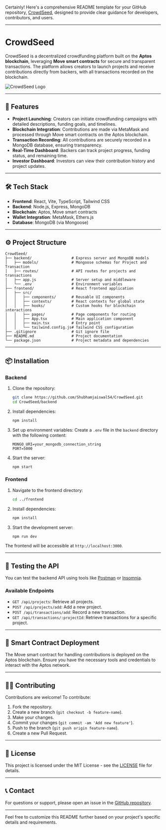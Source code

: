 Certainly! Here's a comprehensive README template for your GitHub repository, [CrowdSeed](https://github.com/Shubhamjaiswal54/CrowdSeed), designed to provide clear guidance for developers, contributors, and users.

---

# CrowdSeed

CrowdSeed is a decentralized crowdfunding platform built on the **Aptos blockchain**, leveraging **Move smart contracts** for secure and transparent transactions. The platform allows creators to launch projects and receive contributions directly from backers, with all transactions recorded on the blockchain.

![CrowdSeed Logo](https://99designs.com/logo-design/contests/crowdfunding-platform-looking-crowdsource-its-logo-117194)

---

## 🚀 Features

* **Project Launching**: Creators can initiate crowdfunding campaigns with detailed descriptions, funding goals, and timelines.
* **Blockchain Integration**: Contributions are made via MetaMask and processed through Move smart contracts on the Aptos blockchain.
* **Transaction Recording**: All contributions are securely recorded in a MongoDB database, ensuring transparency.
* **Real-Time Dashboard**: Backers can track project progress, funding status, and remaining time.
* **Investor Dashboard**: Investors can view their contribution history and project updates.

---

## 🛠️ Tech Stack

* **Frontend**: React, Vite, TypeScript, Tailwind CSS
* **Backend**: Node.js, Express, MongoDB
* **Blockchain**: Aptos, Move smart contracts
* **Wallet Integration**: MetaMask, Ethers.js
* **Database**: MongoDB (via Mongoose)

---

## ⚙️ Project Structure

```
CrowdSeed/
├── backend/                  # Express server and MongoDB models
│   ├── models/               # Mongoose schemas for Project and Transaction
│   ├── routes/               # API routes for projects and transactions
│   ├── app.js                # Server setup and middleware
│   └── .env                  # Environment variables
├── frontend/                 # React frontend application
│   ├── src/
│   │   ├── components/       # Reusable UI components
│   │   ├── contexts/         # React contexts for global state
│   │   ├── hooks/            # Custom hooks for blockchain interactions
│   │   ├── pages/            # Page components for routing
│   │   ├── App.tsx           # Main application component
│   │   ├── main.tsx          # Entry point
│   │   └── tailwind.config.js# Tailwind CSS configuration
├── .gitignore                # Git ignore file
├── README.md                 # Project documentation
└── package.json              # Project metadata and dependencies
```

---

## 📦 Installation

### Backend

1. Clone the repository:

   ```bash
   git clone https://github.com/Shubhamjaiswal54/CrowdSeed.git
   cd CrowdSeed/backend
   ```

2. Install dependencies:

   ```bash
   npm install
   ```

3. Set up environment variables:
   Create a `.env` file in the `backend` directory with the following content:

   ```env
   MONGO_URI=your_mongodb_connection_string
   PORT=5000
   ```

4. Start the server:

   ```bash
   npm start
   ```

### Frontend

1. Navigate to the frontend directory:

   ```bash
   cd ../frontend
   ```

2. Install dependencies:

   ```bash
   npm install
   ```

3. Start the development server:

   ```bash
   npm run dev
   ```

The frontend will be accessible at `http://localhost:3000`.

---

## 🧪 Testing the API

You can test the backend API using tools like [Postman](https://www.postman.com/) or [Insomnia](https://insomnia.rest/).

### Available Endpoints

* `GET /api/projects`: Retrieve all projects.
* `POST /api/projects/add`: Add a new project.
* `POST /api/transactions/add`: Record a new transaction.
* `GET /api/transactions/:projectId`: Retrieve transactions for a specific project.

---

## 🔐 Smart Contract Deployment

The Move smart contract for handling contributions is deployed on the Aptos blockchain. Ensure you have the necessary tools and credentials to interact with the Aptos network.

---

## 🧑‍💻 Contributing

Contributions are welcome! To contribute:

1. Fork the repository.
2. Create a new branch (`git checkout -b feature-name`).
3. Make your changes.
4. Commit your changes (`git commit -am 'Add new feature'`).
5. Push to the branch (`git push origin feature-name`).
6. Create a new Pull Request.

---

## 📄 License

This project is licensed under the MIT License - see the [LICENSE](LICENSE) file for details.

---

## 📞 Contact

For questions or support, please open an issue in the [GitHub repository](https://github.com/Shubhamjaiswal54/CrowdSeed/issues).

---

Feel free to customize this README further based on your project's specific details and requirements.
